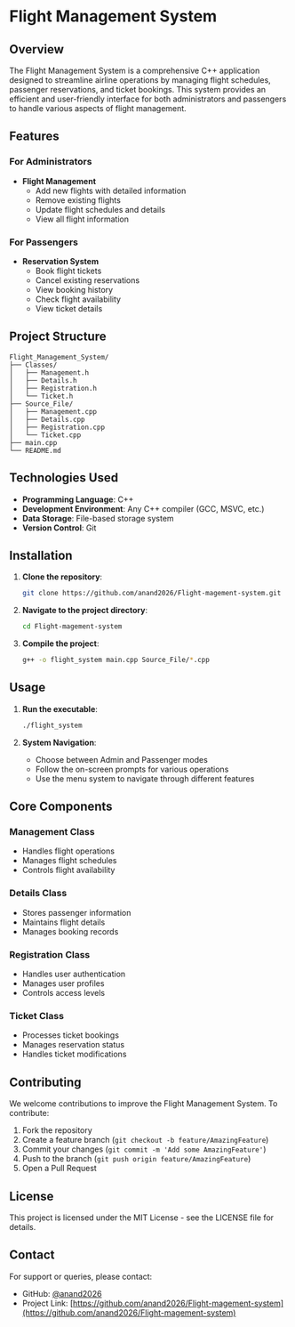 # Flight Management System

## Overview

The Flight Management System is a comprehensive C++ application designed to streamline airline operations by managing flight schedules, passenger reservations, and ticket bookings. This system provides an efficient and user-friendly interface for both administrators and passengers to handle various aspects of flight management.

## Features

### For Administrators
- **Flight Management**
  - Add new flights with detailed information
  - Remove existing flights
  - Update flight schedules and details
  - View all flight information

### For Passengers
- **Reservation System**
  - Book flight tickets
  - Cancel existing reservations
  - View booking history
  - Check flight availability
  - View ticket details

## Project Structure

```
Flight_Management_System/
├── Classes/
│   ├── Management.h
│   ├── Details.h
│   ├── Registration.h
│   └── Ticket.h
├── Source_File/
│   ├── Management.cpp
│   ├── Details.cpp
│   ├── Registration.cpp
│   └── Ticket.cpp
├── main.cpp
└── README.md
```

## Technologies Used

- **Programming Language**: C++
- **Development Environment**: Any C++ compiler (GCC, MSVC, etc.)
- **Data Storage**: File-based storage system
- **Version Control**: Git

## Installation

1. **Clone the repository**:
   ```sh
   git clone https://github.com/anand2026/Flight-magement-system.git
   ```

2. **Navigate to the project directory**:
   ```sh
   cd Flight-magement-system
   ```

3. **Compile the project**:
   ```sh
   g++ -o flight_system main.cpp Source_File/*.cpp
   ```

## Usage

1. **Run the executable**:
   ```sh
   ./flight_system
   ```

2. **System Navigation**:
   - Choose between Admin and Passenger modes
   - Follow the on-screen prompts for various operations
   - Use the menu system to navigate through different features

## Core Components

### Management Class
- Handles flight operations
- Manages flight schedules
- Controls flight availability

### Details Class
- Stores passenger information
- Maintains flight details
- Manages booking records

### Registration Class
- Handles user authentication
- Manages user profiles
- Controls access levels

### Ticket Class
- Processes ticket bookings
- Manages reservation status
- Handles ticket modifications

## Contributing

We welcome contributions to improve the Flight Management System. To contribute:

1. Fork the repository
2. Create a feature branch (`git checkout -b feature/AmazingFeature`)
3. Commit your changes (`git commit -m 'Add some AmazingFeature'`)
4. Push to the branch (`git push origin feature/AmazingFeature`)
5. Open a Pull Request

## License

This project is licensed under the MIT License - see the LICENSE file for details.

## Contact

For support or queries, please contact:
- GitHub: [@anand2026](https://github.com/anand2026)
- Project Link: [https://github.com/anand2026/Flight-magement-system](https://github.com/anand2026/Flight-magement-system)




